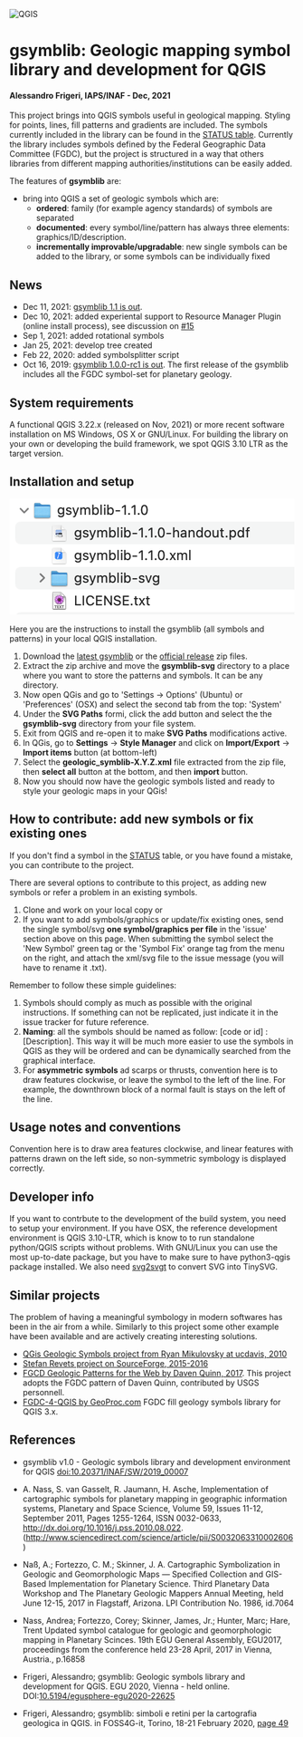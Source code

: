 
![QGIS](docs/images/ss02.png)

# gsymblib: Geologic mapping symbol library and development for QGIS
#### Alessandro Frigeri, IAPS/INAF - Dec, 2021


This project brings into QGIS symbols useful in geological mapping.  Styling for points, lines, fill patterns and gradients are included.  The symbols currently included in the library can be found in the [STATUS table](STATUS.md).  Currently the library includes symbols defined by the
Federal Geographic Data Committee (FGDC), but the project is structured in a way that others libraries from different mapping authorities/institutions can be easily added.

The features of __gsymblib__ are:
 * bring into QGIS a set of geologic symbols which are:
    - __ordered__: family (for example agency standards) of symbols are separated
    - __documented__: every symbol/line/pattern has always three elements: graphics/ID/description.
    - __incrementally improvable/upgradable__: new single symbols can be added to the library, or some symbols can be individually fixed  

## News

* Dec 11, 2021: [gsymblib 1.1 is out](https://github.com/afrigeri/geologic-symbols-qgis/releases). 
* Dec 10, 2021: added experiental support to Resource Manager Plugin (online install process), see discussion on [#15](/../../issues/15)
* Sep  1, 2021: added rotational symbols
* Jan 25, 2021: develop tree created
* Feb 22, 2020: added symbolsplitter script
* Oct 16, 2019: [gsymblib 1.0.0-rc1 is out](https://github.com/afrigeri/geologic-symbols-qgis/releases).  The first release of the gsymblib includes all the FGDC symbol-set for planetary geology.

## System requirements

A functional QGIS 3.22.x (released on Nov, 2021) or more recent software installation on MS Windows, OS X or GNU/Linux.  For building the library on your own or developing the build framework, we spot QGIS 3.10 LTR as the target version.

## Installation and setup

![Dir structure](docs/images/dir.png)

Here you are the instructions to install the gsymblib (all symbols and patterns) in your local QGIS installation.

1. Download the [latest gsymblib](./dist/gsymblib-1.1.0.zip) or the [official release](https://github.com/afrigeri/geologic-symbols-qgis/releases) zip files.
2. Extract the zip archive and move the __gsymblib-svg__ directory to a place where you want to store the patterns and symbols.  It can be any directory.
3. Now open QGis and go to 'Settings -> Options' (Ubuntu) or 'Preferences' (OSX) and select the second tab from the top: 'System'
4. Under the __SVG Paths__ formi, click the add button and select the the __gsymblib-svg__ directory from your file system.
5. Exit from QGIS and re-open it to make __SVG Paths__ modifications active.
5. In QGis, go to __Settings__ -> __Style Manager__ and click on __Import/Export__ -> __Import items__ button (at bottom-left)
6. Select the __geologic_symblib-X.Y.Z.xml__ file extracted from the zip file, then __select all__ button at the bottom, and then __import__ button.
7. Now you should now have the geologic symbols listed and ready to style your geologic maps in your QGis!

## How to contribute: add new symbols or fix existing ones

If you don't find a symbol in the [STATUS](STATUS.md) table, or you have found a mistake, you can contribute to the project.

There are several options to contribute to this project, as adding new symbols or refer a problem in an existing symbols.

1. Clone and work on your local copy
or
2. If you want to add symbols/graphics or update/fix existing ones, send the single symbol/svg __one symbol/graphics per file__ in the 'issue' section above on this page. When submitting the symbol select the 'New Symbol' green tag or the 'Symbol Fix' orange tag from the menu on the right, and attach the xml/svg file to the issue message (you will have to rename it .txt).

Remember to follow these simple guidelines:
1. Symbols should comply as much as possible with the original instructions.  If something can not be replicated, just indicate it in the issue tracker for future reference.
2. __Naming__: all the symbols should be named as follow: [code or id] : [Description]. This way it will be much more easier to use the symbols in QGIS as they will be ordered and can be dynamically searched from the graphical interface.
3. For __asymmetric symbols__ ad scarps or thrusts, convention here is to draw features clockwise, or leave the symbol to the left of the line.  For example, the downthrown block of a normal fault is stays on the left of the line.


## Usage notes and conventions

Convention here is to draw area features clockwise, and linear features with patterns drawn on the left side, so non-symmetric symbology is displayed correctly.


##  Developer info

If you want to contrbute to the development of the build system, you need to setup your environment. If you have OSX, the reference development environment is QGIS 3.10-LTR, which is know to to run standalone python/QGIS scripts without problems.  With GNU/Linux you can use the most up-to-date package, but you have to make sure to have python3-qgis package installed.  We also need [svg2svgt](https://github.com/manisandro/svg2svgt) to convert SVG into TinySVG.


## Similar projects

The problem of having a meaningful symbology in modern softwares has been in the air from a while.  Similarly to this project some other example have been available and are actively creating interesting solutions.

 * [QGis Geologic Symbols project from Ryan Mikulovsky at ucdavis, 2010](http://geo.distortions.net/2010/12/geologic-symbology-for-qgis.html)
 * [Stefan Revets project on SourceForge, 2015-2016](https://sourceforge.net/projects/qgisgeologysymbology/)
 * [FGCD Geologic Patterns for the Web by Daven Quinn, 2017](https://davenquinn.com/projects/geologic-patterns/). This project adopts the FGDC pattern of Daven Quinn, contributed by USGS personnell.
 * [FGDC-4-QGIS by GeoProc.com](https://github.com/BC-Consulting/FGDC-4-QGIS) FGDC fill geology symbols library for QGIS 3.x.

## References

* gsymblib v1.0 - Geologic symbols library and development environment for QGIS [doi:10.20371/INAF/SW/2019_00007](http://dx.doi.org/10.20371/INAF/SW/2019_00007)

* A. Nass, S. van Gasselt, R. Jaumann, H. Asche, Implementation of cartographic symbols for planetary mapping in geographic information systems, Planetary and Space Science, Volume 59, Issues 11-12, September 2011, Pages 1255-1264, ISSN 0032-0633, http://dx.doi.org/10.1016/j.pss.2010.08.022.
(http://www.sciencedirect.com/science/article/pii/S0032063310002606)

* Naß, A.; Fortezzo, C. M.; Skinner, J. A. Cartographic Symbolization in Geologic and Geomorphologic Maps — Specified Collection and GIS-Based Implementation for Planetary Science.  Third Planetary Data Workshop and The Planetary Geologic Mappers Annual Meeting, held June 12-15, 2017 in Flagstaff, Arizona. LPI Contribution No. 1986, id.7064

* Nass, Andrea; Fortezzo, Corey; Skinner, James, Jr.; Hunter, Marc; Hare, Trent Updated symbol catalogue for geologic and geomorphologic mapping in Planetary Scinces.  19th EGU General Assembly, EGU2017, proceedings from the conference held 23-28 April, 2017 in Vienna, Austria., p.16858

* Frigeri, Alessandro; gsymblib: Geologic symbols library and development for QGIS.  EGU 2020, Vienna - held online. DOI:[10.5194/egusphere-egu2020-22625](https://doi.org/10.5194/egusphere-egu2020-22625)

* Frigeri, Alessandro; gsymblib: simboli e retini per la cartografia geologica in QGIS. in FOSS4G-it, Torino, 18-21 February 2020, [page 49](https://re.public.polimi.it/retrieve/handle/11311/1130402/492752/Raccolta%20Abstract%20FOSS4G%202020.pdf)
